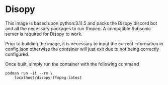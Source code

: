 # Disopy
This image is based upon python:3.11.5 and packs the Disopy discord bot and all the necessary packages to run ffmpeg.
A compatible Subsonic server is required for Disopy to work.

Prior to building the image, it is necessary to input the correct information in config.json otherwise the container will just exit due to not being correctly configured.

Once built, simply run the container with the following command

```
podman run -it --rm \
    localhost/disopy-ffmpeg:latest
```